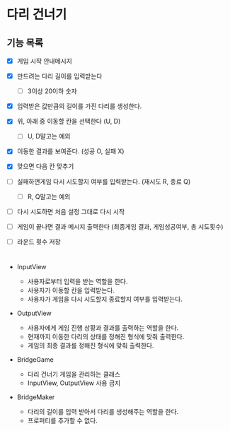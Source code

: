 # 다리 건너기

## 기능 목록

- [x] 게임 시작 안내메시지
- [x] 만드려는 다리 길이를 입력받는다
  - [ ] 3이상 20이하 숫자
- [x] 입력받은 값만큼의 길이를 가진 다리를 생성한다.
- [x] 위, 아래 중 이동할 칸을 선택한다 (U, D)
  - [ ] U, D말고는 예외
- [x] 이동한 결과를 보여준다. (성공 O, 실패 X)
- [x] 맞으면 다음 칸 맞추기
- [ ] 실패하면게임 다시 시도할지 여부를 입력받는다. (재시도 R, 종료 Q)
  - [ ] R, Q말고는 예외
- [ ] 다시 시도하면 처음 설정 그대로 다시 시작
- [ ] 게임이 끝나면 결과 메시지 출력한다 (최종게임 결과, 게임성공여부, 총 시도횟수)

- [ ] 라운드 횟수 저장

#

- InputView

  - 사용자로부터 입력을 받는 역할을 한다.
  - 사용자가 이동할 칸을 입력받는다.
  - 사용자가 게임을 다시 시도할지 종료할지 여부를 입력받는다.

- OutputView

  - 사용자에게 게임 진행 상황과 결과를 출력하는 역할을 한다.
  - 현재까지 이동한 다리의 상태를 정해진 형식에 맞춰 출력한다.
  - 게임의 최종 결과를 정해진 형식에 맞춰 출력한다.

- BridgeGame

  - 다리 건너기 게임을 관리하는 클래스
  - InputView, OutputView 사용 금지

- BridgeMaker
  - 다리의 길이를 입력 받아서 다리를 생성해주는 역할을 한다.
  - 프로퍼티를 추가할 수 없다.
